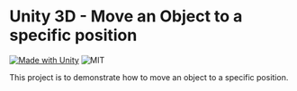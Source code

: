 # Unity 3D - Move an Object to a specific position
[![Made with Unity](https://img.shields.io/badge/Unity-2021.3.12f1-black?style=for-the-badge&logo=unity)](https://unity3d.com)
![MIT](https://img.shields.io/badge/license-MIT-green?style=for-the-badge)

This project is to demonstrate how to move an object to a specific position.
